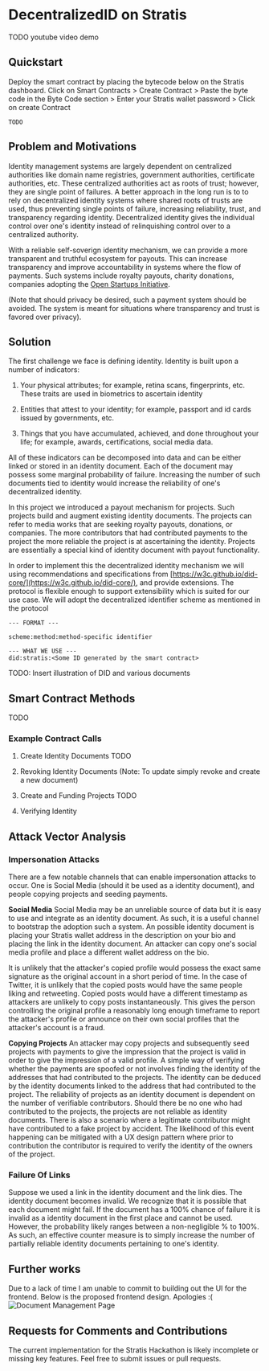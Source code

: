 # DecentralizedID on Stratis

TODO youtube video demo

## Quickstart
Deploy the smart contract by placing the bytecode below on the Stratis
dashboard.
Click on Smart Contracts > Create Contract > Paste the byte code in the
Byte Code section > Enter your Stratis wallet password > Click on create
Contract
```
TODO
```

## Problem and Motivations
Identity management systems are largely dependent on centralized
authorities like domain name registries, government authorities,
certificate authorities, etc. These centralized authorities act
as roots of trust; however, they are single point of failures.
A better approach in the long run is to to rely on decentralized
identity systems where shared roots of trusts are used, thus
preventing single points of failure, increasing reliability, trust,
and transparency regarding identity. Decentralized identity gives the
individual control over one's identity instead of relinquishing control
over to a centralized authority.


With a reliable self-soverign identity mechanism, we can provide a more
transparent and truthful ecosystem for payouts. This can increase
transparency and improve accountability in systems where the flow of
payments. Such systems include royalty payouts, charity donations,
companies adopting the
[Open Startups Initiative](https://baremetrics.com/open-startups).

(Note that should privacy be desired, such a payment system should
be avoided. The system is meant for situations where transparency and
trust is favored over privacy).


## Solution
The first challenge we face is defining identity. Identity is built upon
a number of indicators:

1. Your physical attributes; for example, retina scans,
fingerprints, etc. These traits are used in biometrics to
ascertain identity

2. Entities that attest to your identity; for example, passport and id
cards issued by governments, etc.

3. Things that you have accumulated, achieved, and done throughout your
life; for example, awards, certifications, social media data.


All of these indicators can be decomposed into data and can be
either linked or stored in an identity document. Each of the document
may possess some marginal probability of failure. Increasing the number
of such documents tied to identity would increase the reliability of one's
decentralized identity.


In this project we introduced a payout mechanism for projects.
Such projects build and augment existing identity documents. The projects
can refer to media works that are seeking royalty payouts, donations,
or companies. The more contributors that had contributed payments
to the project the more reliable the project is at ascertaining the
identity. Projects are essentially a special kind of identity document
with payout functionality.


In order to implement this the decentralized identity mechanism
we will using recommendations and specifications from
[https://w3c.github.io/did-core/](https://w3c.github.io/did-core/),
and provide extensions. The protocol is flexible enough to support
extensibility which is suited for our use case. We will adopt the
decentralized identifier scheme as mentioned in the protocol
```
--- FORMAT ---

scheme:method:method-specific identifier

--- WHAT WE USE ---
did:stratis:<Some ID generated by the smart contract>
```

TODO: Insert illustration of DID and various documents

## Smart Contract Methods
TODO

### Example Contract Calls
1. Create Identity Documents
TODO

1. Revoking Identity Documents
(Note: To update simply revoke and create a new document)

1. Create and Funding Projects
TODO

1. Verifying Identity 

## Attack Vector Analysis
### Impersonation Attacks
There are a few notable channels that can enable impersonation attacks to
occur. One is Social Media (should it be used as a identity document), and
people copying projects and seeding payments.


**Social Media**
Social Media may be an unreliable source of data but it is easy to use and
integrate as an identity document. As such, it is a useful channel to
bootstrap the adoption such a system. An possible identity document is
placing your Stratis wallet address in the description on your bio and
placing the link in the identity document. An attacker can copy one's
social media profile and place a different wallet address on the bio.


It is unlikely that the attacker's copied profile would possess
the exact same signature as the original account in a short period of
time. In the case of Twitter, it is unlikely that the copied posts would
have the same people liking and retweeting. Copied posts would have
a different timestamp as attackers are unlikely to copy posts
instantaneously. This gives the person controlling the original profile
a reasonably long enough timeframe to report the attacker's profile or
announce on their own social profiles that the attacker's account is a
fraud.  


**Copying Projects**
An attacker may copy projects and subsequently seed projects with
payments to give the impression that the project is valid in order
to give the impression of a valid profile. A simple way of verifying
whether the payments are spoofed or not involves finding the identity of
the addresses that had contributed to the projects. The identity can be
deduced by the identity documents linked to the address that had
contributed to the project. The reliability of projects as an
identity document is dependent on the number of verifiable contributors.
Should there be no one who had contributed to the projects,
the projects are not reliable as identity documents.
There is also a scenario where a legitimate contributor might have
contributed to a fake project by accident. The likelihood of this event
happening can be mitigated with a UX design pattern where prior to
contribution the contributor is required to verify the identity of the
owners of the project. 


### Failure Of Links
Suppose we used a link in the identity document and the link dies. The
identity document becomes invalid. We recognize that it is possible that
each document might fail. If the document has a 100% chance of failure it
is invalid as a identity document in the first place and cannot be used.
However, the probability likely ranges between a non-negligible % to 100%.
As such, an effective counter measure is to simply increase the number of
partially reliable identity documents pertaining to one's identity. 

## Further works
Due to a lack of time I am unable to commit to building out the UI for the
frontend. Below is the proposed frontend design. Apologies :(
![Document Management Page]('1_documentmanagement.png')


## Requests for Comments and Contributions
The current implementation for the Stratis Hackathon is likely incomplete
or missing key features. Feel free to submit issues or pull requests.